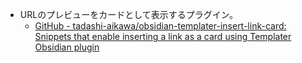 -  URLのプレビューをカードとして表示するプラグイン。
	- [GitHub - tadashi-aikawa/obsidian-templater-insert-link-card: Snippets that enable inserting a link as a card using Templater Obsidian plugin](https://github.com/tadashi-aikawa/obsidian-templater-insert-link-card#get-started)




